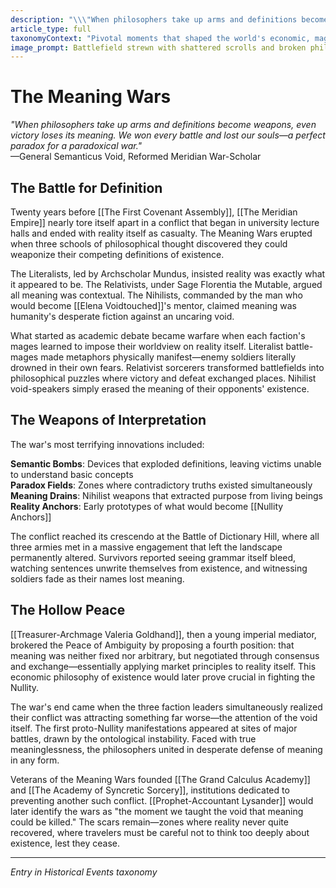 ```yaml
---
description: "\\\"When philosophers take up arms and definitions become weapons, even victory loses its meaning. We won every battle and lost our souls—a perfect paradox for a paradoxical war.\\\" —General Semanticus Void, Reformed Meridian War-Scholar"
article_type: full
taxonomyContext: "Pivotal moments that shaped the world's economic, magical, and philosophical landscape, from the First Minting of Mana Coins to the initial Nullity manifestations"
image_prompt: Battlefield strewn with shattered scrolls and broken philosophical symbols, glowing definitions clashing like spectral weapons in misty twilight. War-torn scholars in torn robes wielding conceptual blades, dramatic chiaroscuro lighting, dark fantasy oil painting style.
---
```



# The Meaning Wars

*"When philosophers take up arms and definitions become weapons, even victory loses its meaning. We won every battle and lost our souls—a perfect paradox for a paradoxical war."*  
—General Semanticus Void, Reformed Meridian War-Scholar

## The Battle for Definition

Twenty years before [[The First Covenant Assembly]], [[The Meridian Empire]] nearly tore itself apart in a conflict that began in university lecture halls and ended with reality itself as casualty. The Meaning Wars erupted when three schools of philosophical thought discovered they could weaponize their competing definitions of existence.

The Literalists, led by Archscholar Mundus, insisted reality was exactly what it appeared to be. The Relativists, under Sage Florentia the Mutable, argued all meaning was contextual. The Nihilists, commanded by the man who would become [[Elena Voidtouched]]'s mentor, claimed meaning was humanity's desperate fiction against an uncaring void.

What started as academic debate became warfare when each faction's mages learned to impose their worldview on reality itself. Literalist battle-mages made metaphors physically manifest—enemy soldiers literally drowned in their own fears. Relativist sorcerers transformed battlefields into philosophical puzzles where victory and defeat exchanged places. Nihilist void-speakers simply erased the meaning of their opponents' existence.

## The Weapons of Interpretation

The war's most terrifying innovations included:

**Semantic Bombs**: Devices that exploded definitions, leaving victims unable to understand basic concepts  
**Paradox Fields**: Zones where contradictory truths existed simultaneously  
**Meaning Drains**: Nihilist weapons that extracted purpose from living beings  
**Reality Anchors**: Early prototypes of what would become [[Nullity Anchors]]

The conflict reached its crescendo at the Battle of Dictionary Hill, where all three armies met in a massive engagement that left the landscape permanently altered. Survivors reported seeing grammar itself bleed, watching sentences unwrite themselves from existence, and witnessing soldiers fade as their names lost meaning.

## The Hollow Peace

[[Treasurer-Archmage Valeria Goldhand]], then a young imperial mediator, brokered the Peace of Ambiguity by proposing a fourth position: that meaning was neither fixed nor arbitrary, but negotiated through consensus and exchange—essentially applying market principles to reality itself. This economic philosophy of existence would later prove crucial in fighting the Nullity.

The war's end came when the three faction leaders simultaneously realized their conflict was attracting something far worse—the attention of the void itself. The first proto-Nullity manifestations appeared at sites of major battles, drawn by the ontological instability. Faced with true meaninglessness, the philosophers united in desperate defense of meaning in any form.

Veterans of the Meaning Wars founded [[The Grand Calculus Academy]] and [[The Academy of Syncretic Sorcery]], institutions dedicated to preventing another such conflict. [[Prophet-Accountant Lysander]] would later identify the wars as "the moment we taught the void that meaning could be killed." The scars remain—zones where reality never quite recovered, where travelers must be careful not to think too deeply about existence, lest they cease.

---
*Entry in Historical Events taxonomy*
